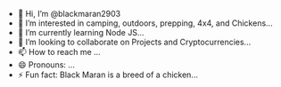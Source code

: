 - 👋 Hi, I’m @blackmaran2903
- 👀 I’m interested in camping, outdoors, prepping, 4x4, and Chickens...
- 🌱 I’m currently learning Node JS...
- 💞️ I’m looking to collaborate on Projects and Cryptocurrencies...
- 📫 How to reach me ...
- 😄 Pronouns: ...
- ⚡ Fun fact: Black Maran is a breed of a chicken...

<!---
blackmaran2903/blackmaran2903 is a ✨ special ✨ repository because its `README.md` (this file) appears on your GitHub profile.
You can click the Preview link to take a look at your changes.
--->
